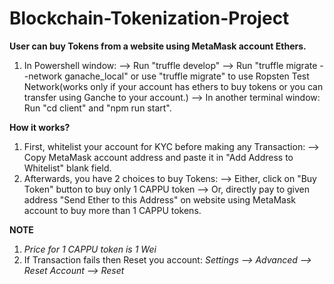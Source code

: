 # Blockchain-Tokenization-Project
**User can buy Tokens from a website using MetaMask account Ethers.**

1) In Powershell window: 
  --> Run "truffle develop" 
  --> Run "truffle migrate --network ganache_local" or use "truffle migrate" to use Ropsten Test Network(works only if your account has ethers to buy tokens or you can transfer using Ganche to your account.) 
  --> In another terminal window: Run "cd client" and "npm run start".  
  
**How it works?** 
1)  First, whitelist your account for KYC before making any Transaction:
  --> Copy MetaMask account address and paste it in "Add Address to Whitelist" blank field.
2) Afterwards, you have 2 choices to buy Tokens:
  --> Either, click on "Buy Token" button to buy only 1 CAPPU token
  --> Or, directly pay to given address "Send Ether to this Address" on website using MetaMask account to buy more than 1 CAPPU tokens.
  
**NOTE**
  1. *Price for 1 CAPPU token is 1 Wei*
  2. If Transaction fails then Reset you account: *Settings --> Advanced --> Reset Account --> Reset*
